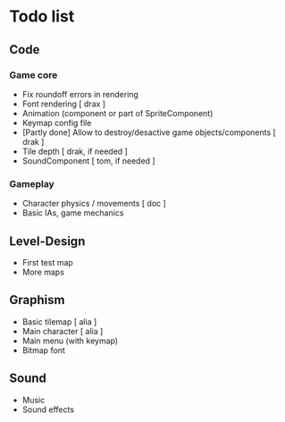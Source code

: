 # Todo list

## Code

### Game core
- Fix roundoff errors in rendering
- Font rendering [ drax ]
- Animation (component or part of SpriteComponent)
- Keymap config file
- [Partly done] Allow to destroy/desactive game objects/components [ drak ]
- Tile depth [ drak, if needed ]
- SoundComponent [ tom, if needed ]

### Gameplay
- Character physics / movements [ doc ]
- Basic IAs, game mechanics

## Level-Design
- First test map
- More maps

## Graphism
- Basic tilemap [ alia ]
- Main character [ alia ]
- Main menu (with keymap)
- Bitmap font

## Sound
- Music
- Sound effects
